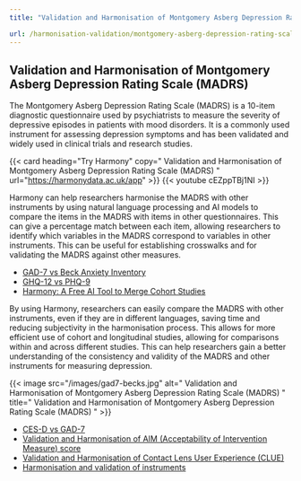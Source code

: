 ```yaml
---
title: "Validation and Harmonisation of Montgomery Asberg Depression Rating Scale (MADRS)"

url: /harmonisation-validation/montgomery-asberg-depression-rating-scale-madrs
---
```


## Validation and Harmonisation of Montgomery Asberg Depression Rating Scale (MADRS)

The Montgomery Asberg Depression Rating Scale (MADRS) is a 10-item diagnostic questionnaire used by psychiatrists to measure the severity of depressive episodes in patients with mood disorders. It is a commonly used instrument for assessing depression symptoms and has been validated and widely used in clinical trials and research studies.

{{< card heading="Try Harmony" copy=" Validation and Harmonisation of Montgomery Asberg Depression Rating Scale (MADRS) " url="https://harmonydata.ac.uk/app" >}}
{{< youtube cEZppTBj1NI >}}

Harmony can help researchers harmonise the MADRS with other instruments by using natural language processing and AI models to compare the items in the MADRS with items in other questionnaires. This can give a percentage match between each item, allowing researchers to identify which variables in the MADRS correspond to variables in other instruments. This can be useful for establishing crosswalks and for validating the MADRS against other measures.

* [GAD-7 vs Beck Anxiety Inventory](/compare-harmonise-instruments/gad-7-vs-beck-anxiety-inventory/)
* [GHQ-12 vs PHQ-9](/compare-harmonise-instruments/ghq-12-vs-phq-9/)
* [Harmony: A Free AI Tool to Merge Cohort Studies](/item-harmonisation/harmony-a-free-ai-tool-to-merge-cohort-studies)

By using Harmony, researchers can easily compare the MADRS with other instruments, even if they are in different languages, saving time and reducing subjectivity in the harmonisation process. This allows for more efficient use of cohort and longitudinal studies, allowing for comparisons within and across different studies. This can help researchers gain a better understanding of the consistency and validity of the MADRS and other instruments for measuring depression.


{{< image src="/images/gad7-becks.jpg" alt=" Validation and Harmonisation of Montgomery Asberg Depression Rating Scale (MADRS) " title=" Validation and Harmonisation of Montgomery Asberg Depression Rating Scale (MADRS) " >}}









* [CES-D vs GAD-7](/compare-harmonise-instruments/ces-d-vs-gad-7/)
* [Validation and Harmonisation of AIM (Acceptability of Intervention Measure) score](/harmonisation-validation/aim-acceptability-of-intervention-measure-score)
* [Validation and Harmonisation of Contact Lens User Experience (CLUE)](/harmonisation-validation/contact-lens-user-experience-clue)
* [Harmonisation and validation of instruments](/harmonisation-validation/)